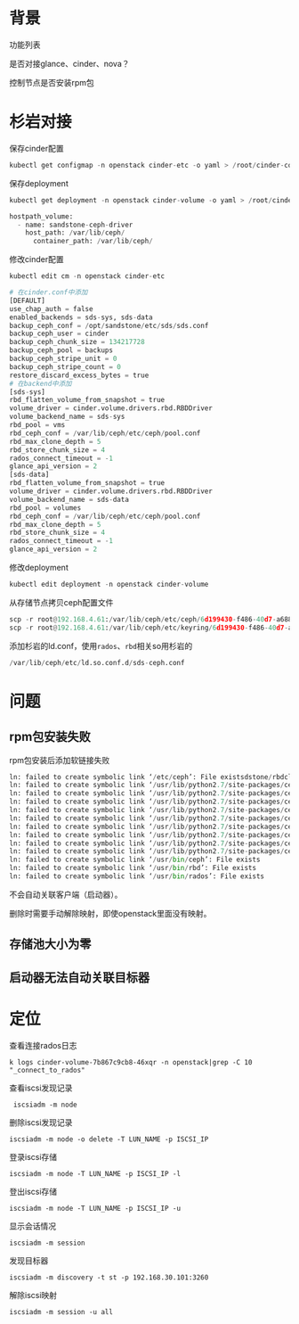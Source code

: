 # 背景

功能列表

是否对接glance、cinder、nova？

控制节点是否安装rpm包

# 杉岩对接

保存cinder配置

```python
kubectl get configmap -n openstack cinder-etc -o yaml > /root/cinder-config-map.yaml
```

保存deployment

```python
kubectl get deployment -n openstack cinder-volume -o yaml > /root/cinder-volume-deployment.yaml

hostpath_volume:
  - name: sandstone-ceph-driver
    host_path: /var/lib/ceph/
      container_path: /var/lib/ceph/
```

修改cinder配置

```python
kubectl edit cm -n openstack cinder-etc

# 在cinder.conf中添加
[DEFAULT]
use_chap_auth = false
enabled_backends = sds-sys, sds-data
backup_ceph_conf = /opt/sandstone/etc/sds/sds.conf
backup_ceph_user = cinder
backup_ceph_chunk_size = 134217728
backup_ceph_pool = backups
backup_ceph_stripe_unit = 0
backup_ceph_stripe_count = 0
restore_discard_excess_bytes = true
# 在backend中添加
[sds-sys]
rbd_flatten_volume_from_snapshot = true
volume_driver = cinder.volume.drivers.rbd.RBDDriver
volume_backend_name = sds-sys
rbd_pool = vms
rbd_ceph_conf = /var/lib/ceph/etc/ceph/pool.conf
rbd_max_clone_depth = 5
rbd_store_chunk_size = 4
rados_connect_timeout = -1
glance_api_version = 2
[sds-data]
rbd_flatten_volume_from_snapshot = true
volume_driver = cinder.volume.drivers.rbd.RBDDriver
volume_backend_name = sds-data
rbd_pool = volumes
rbd_ceph_conf = /var/lib/ceph/etc/ceph/pool.conf
rbd_max_clone_depth = 5
rbd_store_chunk_size = 4
rados_connect_timeout = -1
glance_api_version = 2
```

修改deployment

```python
kubectl edit deployment -n openstack cinder-volume
```

从存储节点拷贝ceph配置文件

```python
scp -r root@192.168.4.61:/var/lib/ceph/etc/ceph/6d199430-f486-40d7-a688-9a1a35e7cf2f.conf /opt/solution/cinder-volume/sandstone
scp -r root@192.168.4.61:/var/lib/ceph/etc/keyring/6d199430-f486-40d7-a688-9a1a35e7cf2f/client/client.admin.keyring /opt/solution/cinder-volume/sandstone
```

添加杉岩的ld.conf，使用`rados`、`rbd`相关so用杉岩的

```python
/var/lib/ceph/etc/ld.so.conf.d/sds-ceph.conf
```

# 问题

## rpm包安装失败

rpm包安装后添加软链接失败

```python
ln: failed to create symbolic link ‘/etc/ceph’: File existsdstone/rbdcl
ln: failed to create symbolic link ‘/usr/lib/python2.7/site-packages/ceph_argparse.py’: File exists
ln: failed to create symbolic link ‘/usr/lib/python2.7/site-packages/ceph_argparse.pyc’: File exists
ln: failed to create symbolic link ‘/usr/lib/python2.7/site-packages/ceph_argparse.pyo’: File exists
ln: failed to create symbolic link ‘/usr/lib/python2.7/site-packages/ceph_daemon.py’: File exists
ln: failed to create symbolic link ‘/usr/lib/python2.7/site-packages/ceph_daemon.pyc’: File exists
ln: failed to create symbolic link ‘/usr/lib/python2.7/site-packages/ceph_daemon.pyo’: File exists
ln: failed to create symbolic link ‘/usr/lib/python2.7/site-packages/ceph_volume_client.py’: File exists
ln: failed to create symbolic link ‘/usr/lib/python2.7/site-packages/ceph_volume_client.pyc’: File exists
ln: failed to create symbolic link ‘/usr/lib/python2.7/site-packages/ceph_volume_client.pyo’: File exists
ln: failed to create symbolic link ‘/usr/bin/ceph’: File exists
ln: failed to create symbolic link ‘/usr/bin/rbd’: File exists
ln: failed to create symbolic link ‘/usr/bin/rados’: File exists
```

不会自动关联客户端（启动器）。

删除时需要手动解除映射，即使openstack里面没有映射。

## 存储池大小为零



## 启动器无法自动关联目标器

# 定位

查看连接rados日志

```shell
k logs cinder-volume-7b867c9cb8-46xqr -n openstack|grep -C 10 "_connect_to_rados"
```

查看iscsi发现记录

```shell
 iscsiadm -m node
```

删除iscsi发现记录

```shell
iscsiadm -m node -o delete -T LUN_NAME -p ISCSI_IP
```

登录iscsi存储 

```shell
iscsiadm -m node -T LUN_NAME -p ISCSI_IP -l
```

登出iscsi存储

```shell
iscsiadm -m node -T LUN_NAME -p ISCSI_IP -u
```

显示会话情况

```shell
iscsiadm -m session
```

发现目标器

```shell
iscsiadm -m discovery -t st -p 192.168.30.101:3260
```

解除iscsi映射

```shell
iscsiadm -m session -u all
```

